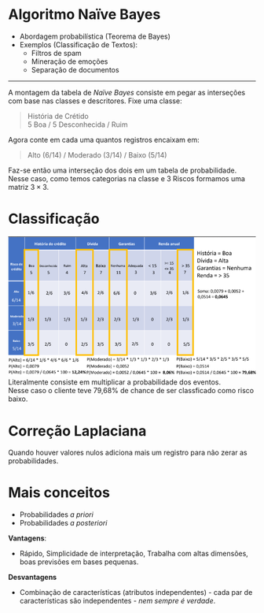 # Algoritmo Naïve Bayes  

- Abordagem probabilística (Teorema de Bayes)
- Exemplos (Classificação de Textos):  
    - Filtros de spam
    - Mineração de emoções  
    - Separação de documentos  
  
---

A montagem da tabela de *Naïve Bayes* consiste em pegar as interseções com base nas classes e descritores. Fixe uma classe:
> História de Crétido  
> 5 Boa / 5 Desconhecida / Ruim  

Agora conte em cada uma quantos registros encaixam em:  
> Alto (6/14) / Moderado (3/14) / Baixo (5/14)  

Faz-se então uma interseção dos dois em um tabela de probabilidade. Nesse caso, como temos categorias na classe e 3 Riscos formamos uma matriz $3\times3$.

# Classificação  
![alt text](Bayes_Table.png)  
Literalmente consiste em multiplicar a probabilidade dos eventos.  
Nesse caso o cliente teve 79,68% de chance de ser classficado como risco baixo. 
# Correção Laplaciana  
Quando houver valores nulos adiciona mais um registro para não zerar as probabilidades.  
# Mais conceitos  
- Probabilidades *a priori*  
- Probabilidades *a posteriori*     

**Vantagens**:  
- Rápido, Simplicidade de interpretação, Trabalha com altas dimensões, boas previsões em bases pequenas.  

**Desvantagens**  
- Combinação de características (atributos independentes) - cada par de características são independentes - *nem sempre é verdade*.

